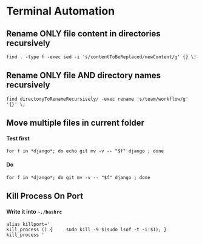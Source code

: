 # Terminal Automation

## Rename ONLY file content in directories recursively

```
find . -type f -exec sed -i 's/contentToBeReplaced/newContent/g' {} \;
``` 

## Rename ONLY file AND directory names recursively

```
find directoryToRenameRecursively/ -exec rename 's/team/workflow/g' '{}' \;
```



## Move multiple files in current folder


#### Test first

```
for f in *django*; do echo git mv -v -- "$f" django ; done
```

#### Do
```
for f in *django*; do git mv -v -- "$f" django ; done
```

## Kill Process On Port

#### Write it into `~./bashrc`
```
alias killport='
kill_process () {     sudo kill -9 $(sudo lsof -t -i:$1); }
kill_process '
```
